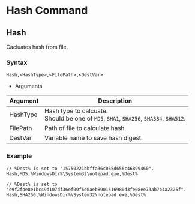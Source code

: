 # Hash Command

## Hash

Cacluates hash from file.

### Syntax

```pebakery
Hash,<HashType>,<FilePath>,<DestVar>
```

- Arguments

| Argument | Description |
| --- | --- |
| HashType | Hash type to calcuate.<br>Should be one of `MD5`, `SHA1`, `SHA256`, `SHA384`, `SHA512`.
| FilePath | Path of file to calculate hash. |
| DestVar | Variable name to save hash digest. |

### Example

```pebakery
// %Dest% is set to "15750221bbffa36c055d656c46899460".
Hash,MD5,%WindowsDir%\System32\notepad.exe,%Dest%
```

```pebakery
// %Dest% is set to "e9f2fbe8e1bc49d107df36ef09f6d0aeb8901516980d3fe08ee73ab7b4a2325f".
Hash,SHA256,%WindowsDir%\System32\notepad.exe,%Dest%
```
